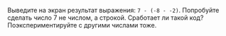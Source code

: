 Выведите на экран результат выражения: `7 - (-8 - -2)`. Попробуйте сделать число 7 не числом, а строкой. Сработает ли такой код? Поэкспериментируйте с другими числами тоже.
